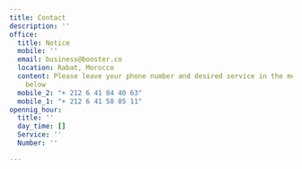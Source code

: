 ```yaml
---
title: Contact
description: ''
office:
  title: Notice
  mobile: ''
  email: business@booster.co
  location: Rabat, Morocco
  content: Please leave your phone number and desired service in the message section
    below
  mobile_2: "+ 212 6 41 84 40 63"
  mobile_1: "+ 212 6 41 58 05 11"
opennig_hour:
  title: ''
  day_time: []
  Service: ''
  Number: ''

---
```

